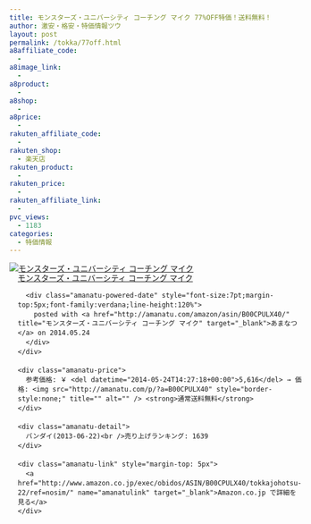 ```yaml
---
title: モンスターズ・ユニバーシティ コーチング マイク 77%OFF特価！送料無料！
author: 激安・格安・特価情報ツウ
layout: post
permalink: /tokka/77off.html
a8affiliate_code:
  - 
a8image_link:
  - 
a8product:
  - 
a8shop:
  - 
a8price:
  - 
rakuten_affiliate_code:
  - 
rakuten_shop:
  - 楽天店
rakuten_product:
  - 
rakuten_price:
  - 
rakuten_affiliate_link:
  - 
pvc_views:
  - 1183
categories:
  - 特価情報
---
```

<div class="amanatu-box" style="margin-bottom:0px;">
  <div class="amanatu-image" style="float:left;">
    <a href="http://www.amazon.co.jp/exec/obidos/ASIN/B00CPULX40/tokkajohotsu-22/ref=nosim/" name="amanatulink" target="_blank"><img src="http://i2.wp.com/ecx.images-amazon.com/images/I/41WmzussnyL._SL160_.jpg?w=546" alt="モンスターズ・ユニバーシティ コーチング マイク" style="border: none;" data-recalc-dims="1" /></a>
  </div>
  
  <div class="amanatu-info" style="float:left;margin-left:15px;line-height:120%">
    <div class="amanatu-name" style="margin-bottom:10px;line-height:120%">
      <a href="http://www.amazon.co.jp/exec/obidos/ASIN/B00CPULX40/tokkajohotsu-22/ref=nosim/" name="amanatulink" target="_blank">モンスターズ・ユニバーシティ コーチング マイク</a> 
      
      <div class="amanatu-powered-date" style="font-size:7pt;margin-top:5px;font-family:verdana;line-height:120%">
        posted with <a href="http://amanatu.com/amazon/asin/B00CPULX40/" title="モンスターズ・ユニバーシティ コーチング マイク" target="_blank">あまなつ</a> on 2014.05.24
      </div>
    </div>
    
    <div class="amanatu-price">
      参考価格: ￥ <del datetime="2014-05-24T14:27:18+00:00">5,616</del> → 価格: <img src="http://amanatu.com/p/?a=B00CPULX40" style="border-style:none;" title="" alt="" /> <strong>通常送料無料</strong>
    </div>
    
    <div class="amanatu-detail">
      バンダイ(2013-06-22)<br />売り上げランキング: 1639
    </div>
    
    <div class="amanatu-link" style="margin-top: 5px">
      <a href="http://www.amazon.co.jp/exec/obidos/ASIN/B00CPULX40/tokkajohotsu-22/ref=nosim/" name="amanatulink" target="_blank">Amazon.co.jp で詳細を見る</a>
    </div>
  </div>
  
  <div class="amanatu-footer" style="clear: left">
  </div>
</div>